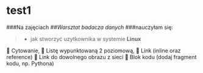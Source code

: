 # test1
###Na zajęciach
##_Warsztat badacza danych_
###nauczyłam się:

> * jak stworzyć uzytkownika w systemie **Linux**

 Cytowanie,
 Listę wypunktowaną 2 poziomową,
 Link (inline oraz reference)
 Link do dowolnego obrazu z sieci
 Blok kodu (dodaj fragment kodu, np. Pythona)
